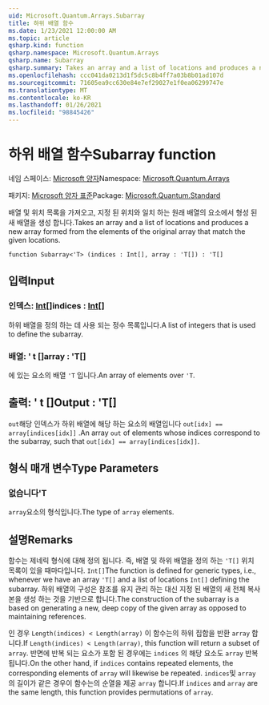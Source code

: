 ```yaml
---
uid: Microsoft.Quantum.Arrays.Subarray
title: 하위 배열 함수
ms.date: 1/23/2021 12:00:00 AM
ms.topic: article
qsharp.kind: function
qsharp.namespace: Microsoft.Quantum.Arrays
qsharp.name: Subarray
qsharp.summary: Takes an array and a list of locations and produces a new array formed from the elements of the original array that match the given locations.
ms.openlocfilehash: ccc041da0213d1f5dc5c8b4ff7a03b8b01ad107d
ms.sourcegitcommit: 71605ea9cc630e84e7ef29027e1f0ea06299747e
ms.translationtype: MT
ms.contentlocale: ko-KR
ms.lasthandoff: 01/26/2021
ms.locfileid: "98845426"
---
```

# <a name="subarray-function"></a><span data-ttu-id="b553a-102">하위 배열 함수</span><span class="sxs-lookup"><span data-stu-id="b553a-102">Subarray function</span></span>

<span data-ttu-id="b553a-103">네임 스페이스: [Microsoft 양자](xref:Microsoft.Quantum.Arrays)</span><span class="sxs-lookup"><span data-stu-id="b553a-103">Namespace: [Microsoft.Quantum.Arrays](xref:Microsoft.Quantum.Arrays)</span></span>

<span data-ttu-id="b553a-104">패키지: [Microsoft 양자 표준](https://nuget.org/packages/Microsoft.Quantum.Standard)</span><span class="sxs-lookup"><span data-stu-id="b553a-104">Package: [Microsoft.Quantum.Standard](https://nuget.org/packages/Microsoft.Quantum.Standard)</span></span>


<span data-ttu-id="b553a-105">배열 및 위치 목록을 가져오고, 지정 된 위치와 일치 하는 원래 배열의 요소에서 형성 된 새 배열을 생성 합니다.</span><span class="sxs-lookup"><span data-stu-id="b553a-105">Takes an array and a list of locations and produces a new array formed from the elements of the original array that match the given locations.</span></span>

```qsharp
function Subarray<'T> (indices : Int[], array : 'T[]) : 'T[]
```


## <a name="input"></a><span data-ttu-id="b553a-106">입력</span><span class="sxs-lookup"><span data-stu-id="b553a-106">Input</span></span>

### <a name="indices--int"></a><span data-ttu-id="b553a-107">인덱스: [Int](xref:microsoft.quantum.lang-ref.int)[]</span><span class="sxs-lookup"><span data-stu-id="b553a-107">indices : [Int](xref:microsoft.quantum.lang-ref.int)[]</span></span>

<span data-ttu-id="b553a-108">하위 배열을 정의 하는 데 사용 되는 정수 목록입니다.</span><span class="sxs-lookup"><span data-stu-id="b553a-108">A list of integers that is used to define the subarray.</span></span>


### <a name="array--t"></a><span data-ttu-id="b553a-109">배열: ' t []</span><span class="sxs-lookup"><span data-stu-id="b553a-109">array : 'T[]</span></span>

<span data-ttu-id="b553a-110">에 있는 요소의 배열 `'T` 입니다.</span><span class="sxs-lookup"><span data-stu-id="b553a-110">An array of elements over `'T`.</span></span>



## <a name="output--t"></a><span data-ttu-id="b553a-111">출력: ' t []</span><span class="sxs-lookup"><span data-stu-id="b553a-111">Output : 'T[]</span></span>

<span data-ttu-id="b553a-112">`out`해당 인덱스가 하위 배열에 해당 하는 요소의 배열입니다 `out[idx] == array[indices[idx]]` .</span><span class="sxs-lookup"><span data-stu-id="b553a-112">An array `out` of elements whose indices correspond to the subarray, such that `out[idx] == array[indices[idx]]`.</span></span>

## <a name="type-parameters"></a><span data-ttu-id="b553a-113">형식 매개 변수</span><span class="sxs-lookup"><span data-stu-id="b553a-113">Type Parameters</span></span>

### <a name="t"></a><span data-ttu-id="b553a-114">없습니다</span><span class="sxs-lookup"><span data-stu-id="b553a-114">'T</span></span>

<span data-ttu-id="b553a-115">`array`요소의 형식입니다.</span><span class="sxs-lookup"><span data-stu-id="b553a-115">The type of `array` elements.</span></span>

## <a name="remarks"></a><span data-ttu-id="b553a-116">설명</span><span class="sxs-lookup"><span data-stu-id="b553a-116">Remarks</span></span>

<span data-ttu-id="b553a-117">함수는 제네릭 형식에 대해 정의 됩니다. 즉, 배열 및 하위 배열을 정의 하는 `'T[]` 위치 목록이 있을 때마다입니다. `Int[]`</span><span class="sxs-lookup"><span data-stu-id="b553a-117">The function is defined for generic types, i.e., whenever we have an array `'T[]` and a list of locations `Int[]` defining the subarray.</span></span>
<span data-ttu-id="b553a-118">하위 배열의 구성은 참조를 유지 관리 하는 대신 지정 된 배열의 새 전체 복사본을 생성 하는 것을 기반으로 합니다.</span><span class="sxs-lookup"><span data-stu-id="b553a-118">The construction of the subarray is a based on generating a new, deep copy of the given array as opposed to maintaining references.</span></span>

<span data-ttu-id="b553a-119">인 경우 `Length(indices) < Length(array)` 이 함수는의 하위 집합을 반환 `array` 합니다.</span><span class="sxs-lookup"><span data-stu-id="b553a-119">If `Length(indices) < Length(array)`, this function will return a subset of `array`.</span></span> <span data-ttu-id="b553a-120">반면에 반복 되는 요소가 포함 된 경우에는 `indices` 의 해당 요소도 `array` 반복 됩니다.</span><span class="sxs-lookup"><span data-stu-id="b553a-120">On the other hand, if `indices` contains repeated elements, the corresponding elements of `array` will likewise be repeated.</span></span>
<span data-ttu-id="b553a-121">`indices`및 `array` 의 길이가 같은 경우이 함수는의 순열을 제공 `array` 합니다.</span><span class="sxs-lookup"><span data-stu-id="b553a-121">If `indices` and `array` are the same length, this function provides permutations of `array`.</span></span>